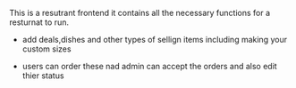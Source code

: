 This is a resutrant frontend it contains all the necessary functions  for a resturnat to run. 

- add  deals,dishes and other types of sellign items including making  your custom sizes 

- users can order these nad admin can accept the orders and also edit thier status 

